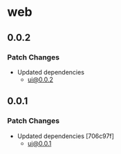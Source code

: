 # web

## 0.0.2

### Patch Changes

- Updated dependencies
  - ui@0.0.2

## 0.0.1

### Patch Changes

- Updated dependencies [706c97f]
  - ui@0.0.1
